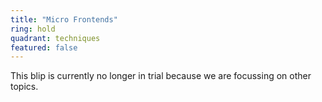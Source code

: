 ```yaml
---
title: "Micro Frontends"
ring: hold
quadrant: techniques
featured: false
---
```


This blip is currently no longer in trial because we are focussing on other topics.
